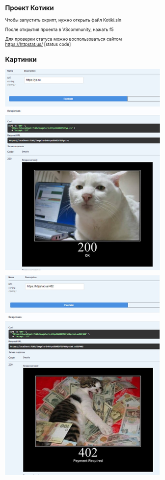 ## Проект Котики

Чтобы запустить скрипт, нужно открыть файл Kotiki.sln

После открытия проекта в VScommunity, нажать f5

Для проверки статуса можно воспользоваться сайтом https://httpstat.us/ [status code]

## Картинки

![image](https://github.com/Niffrai/kotiki/blob/main/photo_2023-06-16_15-25-52.jpg)

![image](https://github.com/Niffrai/kotiki/blob/main/Без%20имени.jpg)
